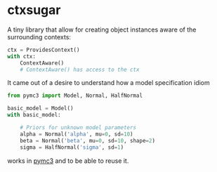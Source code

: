 # ctxsugar

A tiny library that allow for creating object instances aware of the
surrounding contexts:
```python
ctx = ProvidesContext()
with ctx:
    ContextAware()
    # ContextAware() has access to the ctx
```

It came out of a desire to understand how a model specification idiom
```python
from pymc3 import Model, Normal, HalfNormal

basic_model = Model()
with basic_model:

    # Priors for unknown model parameters
    alpha = Normal('alpha', mu=0, sd=10)
    beta = Normal('beta', mu=0, sd=10, shape=2)
    sigma = HalfNormal('sigma', sd=1)

```
works in [pymc3](https://github.com/pymc-devs/pymc3) and to be able to
reuse it.
